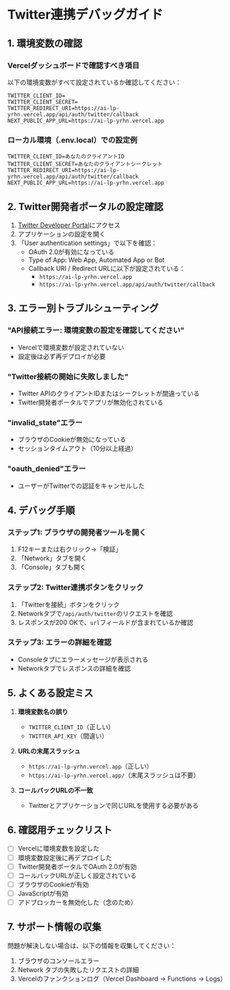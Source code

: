 # Twitter連携デバッグガイド

## 1. 環境変数の確認

### Vercelダッシュボードで確認すべき項目
以下の環境変数がすべて設定されているか確認してください：

```
TWITTER_CLIENT_ID=
TWITTER_CLIENT_SECRET=
TWITTER_REDIRECT_URI=https://ai-lp-yrhn.vercel.app/api/auth/twitter/callback
NEXT_PUBLIC_APP_URL=https://ai-lp-yrhn.vercel.app
```

### ローカル環境（.env.local）での設定例
```
TWITTER_CLIENT_ID=あなたのクライアントID
TWITTER_CLIENT_SECRET=あなたのクライアントシークレット
TWITTER_REDIRECT_URI=https://ai-lp-yrhn.vercel.app/api/auth/twitter/callback
NEXT_PUBLIC_APP_URL=https://ai-lp-yrhn.vercel.app
```

## 2. Twitter開発者ポータルの設定確認

1. [Twitter Developer Portal](https://developer.twitter.com/en/portal/dashboard)にアクセス
2. アプリケーションの設定を開く
3. 「User authentication settings」で以下を確認：
   - OAuth 2.0が有効になっている
   - Type of App: Web App, Automated App or Bot
   - Callback URI / Redirect URLに以下が設定されている：
     - `https://ai-lp-yrhn.vercel.app`
     - `https://ai-lp-yrhn.vercel.app/api/auth/twitter/callback`

## 3. エラー別トラブルシューティング

### "API接続エラー: 環境変数の設定を確認してください"
- Vercelで環境変数が設定されていない
- 設定後は必ず再デプロイが必要

### "Twitter接続の開始に失敗しました"
- Twitter APIのクライアントIDまたはシークレットが間違っている
- Twitter開発者ポータルでアプリが無効化されている

### "invalid_state"エラー
- ブラウザのCookieが無効になっている
- セッションタイムアウト（10分以上経過）

### "oauth_denied"エラー
- ユーザーがTwitterでの認証をキャンセルした

## 4. デバッグ手順

### ステップ1: ブラウザの開発者ツールを開く
1. F12キーまたは右クリック→「検証」
2. 「Network」タブを開く
3. 「Console」タブも開く

### ステップ2: Twitter連携ボタンをクリック
1. 「Twitterを接続」ボタンをクリック
2. Networkタブで`/api/auth/twitter`のリクエストを確認
3. レスポンスが200 OKで、`url`フィールドが含まれているか確認

### ステップ3: エラーの詳細を確認
- Consoleタブにエラーメッセージが表示される
- Networkタブでレスポンスの詳細を確認

## 5. よくある設定ミス

1. **環境変数名の誤り**
   - `TWITTER_CLIENT_ID`（正しい）
   - `TWITTER_API_KEY`（間違い）

2. **URLの末尾スラッシュ**
   - `https://ai-lp-yrhn.vercel.app`（正しい）
   - `https://ai-lp-yrhn.vercel.app/`（末尾スラッシュは不要）

3. **コールバックURLの不一致**
   - Twitterとアプリケーションで同じURLを使用する必要がある

## 6. 確認用チェックリスト

- [ ] Vercelに環境変数を設定した
- [ ] 環境変数設定後に再デプロイした
- [ ] Twitter開発者ポータルでOAuth 2.0が有効
- [ ] コールバックURLが正しく設定されている
- [ ] ブラウザのCookieが有効
- [ ] JavaScriptが有効
- [ ] アドブロッカーを無効化した（念のため）

## 7. サポート情報の収集

問題が解決しない場合は、以下の情報を収集してください：

1. ブラウザのコンソールエラー
2. Network タブの失敗したリクエストの詳細
3. Vercelのファンクションログ（Vercel Dashboard → Functions → Logs）